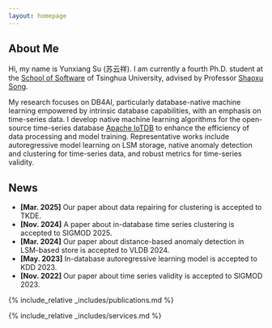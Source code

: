```yaml
---
layout: homepage
---
```


## About Me

Hi, my name is Yunxiang Su (苏云祥). I am currently a fourth Ph.D. student at the [School of Software](https://www.thss.tsinghua.edu.cn/en/) of Tsinghua University, advised by Professor [Shaoxu Song](https://sxsong.github.io).

My research focuses on DB4AI, particularly database-native machine learning empowered by intrinsic database capabilities, with an emphasis on time-series data. I develop native machine learning algorithms for the open-source time-series database [Apache IoTDB](https://iotdb.apache.org) to enhance the efficiency of data processing and model training. Representative works include autoregressive model learning on LSM storage, native anomaly detection and clustering for time-series data, and robust metrics for time-series validity.

## News

- **[Mar. 2025]** Our paper about data repairing for clustering is accepted to TKDE.
- **[Nov. 2024]** A paper about in-database time series clustering is accepted to SIGMOD 2025.
- **[Mar. 2024]** Our paper about distance-based anomaly detection in LSM-based store is accepted to VLDB 2024.
- **[May. 2023]** In-database autoregressive learning model is accepted to KDD 2023.
- **[Nov. 2022]** Our paper about time series validity is accepted to SIGMOD 2023.

{% include_relative _includes/publications.md %}

{% include_relative _includes/services.md %}
